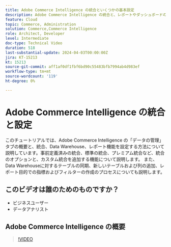 ```yaml
---
title: Adobe Commerce Intelligence の統合といくつかの基本設定
description: Adobe Commerce Intelligence の統合と、レポートやダッシュボードの作成に役立つ一部の設定について説明します。
feature: Cloud
topic: Commerce, Administration
solution: Commerce,Commerce Intelligence
role: Architect, Developer
level: Intermediate
doc-type: Technical Video
duration: 518
last-substantial-update: 2024-04-03T00:00:00Z
jira: KT-15213
kt: 15213
source-git-commit: aff1af0df1fbf6bd90c55483bfb7994ab4d983ef
workflow-type: tm+mt
source-wordcount: '119'
ht-degree: 0%

---
```


# Adobe Commerce Intelligence の統合と設定

このチュートリアルでは、Adobe Commerce Intelligence の「データの管理」タブの概要と、統合、Data Warehouse、レポート機能を設定する方法について説明しています。&#x200B;
事前定義済みの統合、標準の統合、プレミアム統合など、統合のオプションと、カスタム統合を追加する機能について説明します。
また、Data Warehouseに対するテーブルの同期、新しいテーブルおよび列の追加、レポート目的での指標およびフィルターの作成のプロセスについても説明します。

## このビデオは誰のためのものですか？

- ビジネスユーザー
- データアナリスト

## Adobe Commerce Intelligence の概要

>[!VIDEO](https://video.tv.adobe.com/v/3428101?learn=on)
